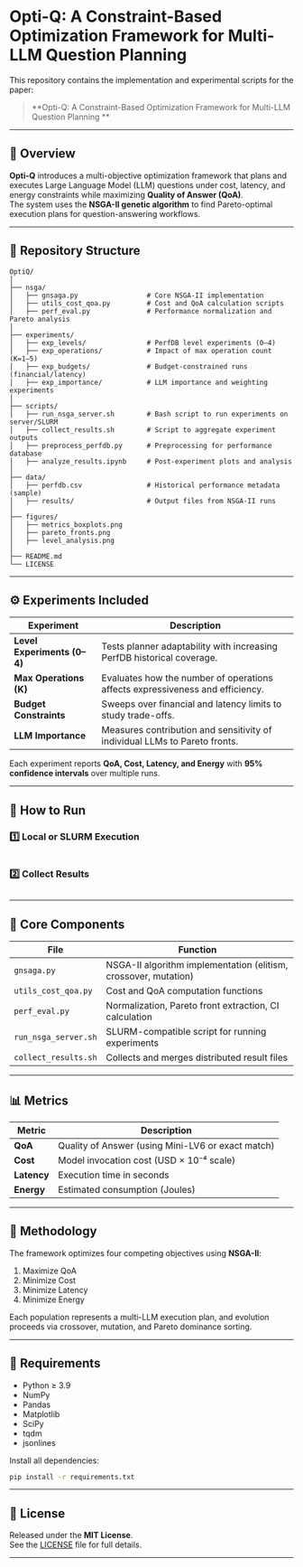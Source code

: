 # Opti-Q: A Constraint-Based Optimization Framework for Multi-LLM Question Planning

This repository contains the implementation and experimental scripts for the paper:

> **Opti-Q: A Constraint-Based Optimization Framework for Multi-LLM Question Planning **  


---

## 📘 Overview

**Opti-Q** introduces a multi-objective optimization framework that plans and executes Large Language Model (LLM) questions under cost, latency, and energy constraints while maximizing **Quality of Answer (QoA)**.  
The system uses the **NSGA-II genetic algorithm** to find Pareto-optimal execution plans for question-answering workflows.

---

## 🧩 Repository Structure

```
OptiQ/
│
├── nsga/
│   ├── gnsaga.py                 # Core NSGA-II implementation
│   ├── utils_cost_qoa.py         # Cost and QoA calculation scripts
│   ├── perf_eval.py              # Performance normalization and Pareto analysis
│
├── experiments/
│   ├── exp_levels/               # PerfDB level experiments (0–4)
│   ├── exp_operations/           # Impact of max operation count (K=1–5)
│   ├── exp_budgets/              # Budget-constrained runs (financial/latency)
│   ├── exp_importance/           # LLM importance and weighting experiments
│
├── scripts/
│   ├── run_nsga_server.sh        # Bash script to run experiments on server/SLURM
│   ├── collect_results.sh        # Script to aggregate experiment outputs
│   ├── preprocess_perfdb.py      # Preprocessing for performance database
│   ├── analyze_results.ipynb     # Post-experiment plots and analysis
│
├── data/
│   ├── perfdb.csv                # Historical performance metadata (sample)
│   ├── results/                  # Output files from NSGA-II runs
│
├── figures/
│   ├── metrics_boxplots.png
│   ├── pareto_fronts.png
│   ├── level_analysis.png
│
├── README.md
└── LICENSE
```

---

## ⚙️ Experiments Included

| Experiment | Description |
|-------------|-------------|
| **Level Experiments (0–4)** | Tests planner adaptability with increasing PerfDB historical coverage. |
| **Max Operations (K)** | Evaluates how the number of operations affects expressiveness and efficiency. |
| **Budget Constraints** | Sweeps over financial and latency limits to study trade-offs. |
| **LLM Importance** | Measures contribution and sensitivity of individual LLMs to Pareto fronts. |

Each experiment reports **QoA, Cost, Latency, and Energy** with **95% confidence intervals** over multiple runs.

---

## 🚀 How to Run

### 1️⃣ Local or SLURM Execution
```bash

```

### 2️⃣ Collect Results
```bash

```


---

## 🧮 Core Components

| File | Function |
|------|-----------|
| `gnsaga.py` | NSGA-II algorithm implementation (elitism, crossover, mutation) |
| `utils_cost_qoa.py` | Cost and QoA computation functions |
| `perf_eval.py` | Normalization, Pareto front extraction, CI calculation |
| `run_nsga_server.sh` | SLURM-compatible script for running experiments |
| `collect_results.sh` | Collects and merges distributed result files |

---

## 📊 Metrics

| Metric | Description |
|---------|-------------|
| **QoA** | Quality of Answer (using Mini-LV6 or exact match) |
| **Cost** | Model invocation cost (USD × 10⁻⁴ scale) |
| **Latency** | Execution time in seconds |
| **Energy** | Estimated consumption (Joules) |

---

## 🧠 Methodology

The framework optimizes four competing objectives using **NSGA-II**:
1. Maximize QoA  
2. Minimize Cost  
3. Minimize Latency  
4. Minimize Energy  

Each population represents a multi-LLM execution plan, and evolution proceeds via crossover, mutation, and Pareto dominance sorting.

---

## 🧰 Requirements

- Python ≥ 3.9  
- NumPy  
- Pandas  
- Matplotlib  
- SciPy  
- tqdm  
- jsonlines  

Install all dependencies:
```bash
pip install -r requirements.txt
```
---

## 📜 License

Released under the **MIT License**.  
See the [LICENSE](LICENSE) file for full details.

---


